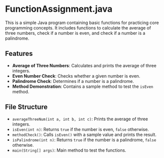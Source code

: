 # FunctionAssignment.java

This is a simple Java program containing basic functions for practicing core programming concepts. It includes functions to calculate the average of three numbers, check if a number is even, and check if a number is a palindrome.

## Features

- **Average of Three Numbers**: Calculates and prints the average of three integers.
- **Even Number Check**: Checks whether a given number is even.
- **Palindrome Check**: Determines if a number is a palindrome.
- **Method Demonstration**: Contains a sample method to test the `isEven` method.

## File Structure

- `averageThreeNum(int a, int b, int c)`: Prints the average of three integers.
- `isEven(int n)`: Returns `true` if the number is even, `false` otherwise.
- `methodCheck()`: Calls `isEven()` with a sample value and prints the result.
- `isPalindrome(int n)`: Returns `true` if the number is a palindrome, `false` otherwise.
- `main(String[] args)`: Main method to test the functions.


